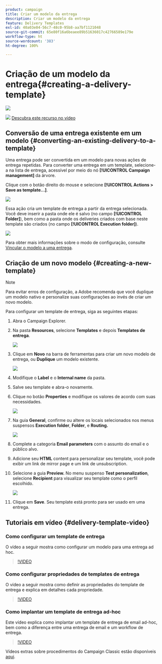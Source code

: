 ```yaml
---
product: campaign
title: Criar um modelo da entrega
description: Criar um modelo da entrega
feature: Delivery Templates
exl-id: 40a03e04-56c7-48c0-95b8-aa7bf1121048
source-git-commit: 65e80f16a6beaee89b51636017c42766589e179e
workflow-type: ht
source-wordcount: '383'
ht-degree: 100%

---
```


# Criação de um modelo da entrega{#creating-a-delivery-template}

![](../../assets/common.svg)

![](assets/do-not-localize/how-to-video.png) [Descubra este recurso no vídeo](#delivery-template-video)

## Conversão de uma entrega existente em um modelo {#converting-an-existing-delivery-to-a-template}

Uma entrega pode ser convertida em um modelo para novas ações de entrega repetidas. Para converter uma entrega em um template, selecione-a na lista de entrega, acessível por meio do nó **[!UICONTROL Campaign management]** da árvore.

Clique com o botão direito do mouse e selecione **[!UICONTROL Actions > Save as template...]**.

![](assets/s_ncs_user_campaign_save_as_scenario.png)

Essa ação cria um template de entrega a partir da entrega selecionada. Você deve inserir a pasta onde ele é salvo (no campo **[!UICONTROL Folder]**), bem como a pasta onde os deliveries criados com base neste template são criados (no campo **[!UICONTROL Execution folder]**).

![](assets/s_ncs_user_campaign_save_as_scenario_a.png)

Para obter mais informações sobre o modo de configuração, consulte [Vincular o modelo a uma entrega](creating-a-delivery-from-a-template.md#linking-the-template-to-a-delivery).

## Criação de um novo modelo {#creating-a-new-template}

>[!NOTE]
>
>Para evitar erros de configuração, a Adobe recomenda que você duplique um modelo nativo e personalize suas configurações ao invés de criar um novo modelo.

Para configurar um template de entrega, siga as seguintes etapas:

1. Abra o Campaign Explorer.
1. Na pasta **Resources**, selecione **Templates** e depois **Templates de entrega**.

   ![](assets/delivery_template_1.png)

1. Clique em **Novo** na barra de ferramentas para criar um novo modelo de entrega, ou **Duplique** um modelo existente.

   ![](assets/delivery_template_2.png)

1. Modifique o **Label** e o **Internal name** da pasta.
1. Salve seu template e abra-o novamente.
1. Clique no botão **Properties** e modifique os valores de acordo com suas necessidades.

   ![](assets/delivery_template_3.png)

1. Na guia **General**, confirme ou altere os locais selecionados nos menus suspensos **Execution folder**, **Folder**, e **Routing.**

   ![](assets/delivery_template_4.png)

1. Complete a categoria **Email parameters** com o assunto do email e o público alvo.
1. Adicione seu **HTML** content para personalizar seu template, você pode exibir um link de mirror page e um link de unsubscription.
1. Selecione a guia **Preview.** No menu suspenso **Test personalization**, selecione **Recipient** para visualizar seu template como o perfil escolhido.

   ![](assets/delivery_template_5.png)

1. Clique em **Save**. Seu template está pronto para ser usado em uma entrega.


## Tutoriais em vídeo {#delivery-template-video}

### Como configurar um template de entrega

O vídeo a seguir mostra como configurar um modelo para uma entrega ad hoc.

>[!VIDEO](https://video.tv.adobe.com/v/24066?quality=12)

### Como configurar propriedades de templates de entrega

O vídeo a seguir mostra como definir as propriedades do template de entrega e explica em detalhes cada propriedade.

>[!VIDEO](https://video.tv.adobe.com/v/24067?quality=12)

### Como implantar um template de entrega ad-hoc

Este vídeo explica como implantar um template de entrega de email ad-hoc, bem como a diferença entre uma entrega de email e um workflow de entrega.

>[!VIDEO](https://video.tv.adobe.com/v/24065?quality=12)

Vídeos extras sobre procedimentos do Campaign Classic estão disponíveis [aqui](https://experienceleague.adobe.com/docs/campaign-classic-learn/tutorials/overview.html?lang=pt-BR).
